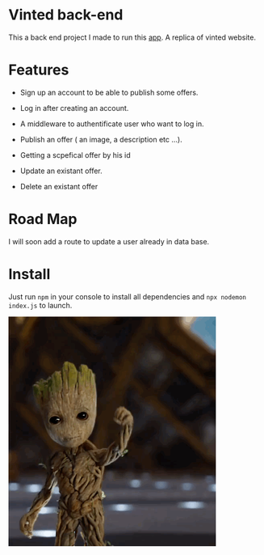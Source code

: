 # Vinted back-end

This a back end project I made to run this [app](https://github.com/zMzMTV/Vinted-Front). A replica of vinted website.

# Features

- Sign up an account to be able to publish some offers.

- Log in after creating an account.

- A middleware to authentificate user who want to log in.

- Publish an offer ( an image, a description etc ...).

- Getting a scpefical offer by his id

- Update an existant offer.

- Delete an existant offer

# Road Map

I will soon add a route to update a user already in data base.

# Install

Just run `npm` in your console to install all dependencies and `npx nodemon index.js` to launch.

![](grout.gif)

